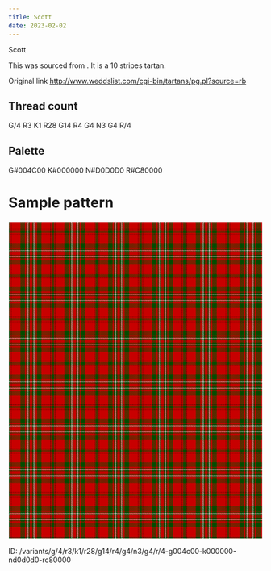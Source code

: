 ```yaml
---
title: Scott
date: 2023-02-02
---
```

Scott

This was sourced from <no value>.  It is a 10 stripes tartan.

Original link http://www.weddslist.com/cgi-bin/tartans/pg.pl?source=rb

## Thread count
G/4 R3 K1 R28 G14 R4 G4 N3 G4 R/4

## Palette
G#004C00 K#000000 N#D0D0D0 R#C80000

# Sample pattern

![Tartan detail](tartan.png "G/4 R3 K1 R28 G14 R4 G4 N3 G4 R/4 tartan")

ID: /variants/g/4/r3/k1/r28/g14/r4/g4/n3/g4/r/4-g004c00-k000000-nd0d0d0-rc80000